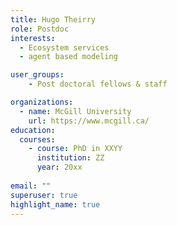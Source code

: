 ```yaml
---
title: Hugo Theirry
role: Postdoc
interests:
  - Ecosystem services
  - agent based modeling

user_groups:
    - Post doctoral fellows & staff

organizations:
  - name: McGill University
    url: https://www.mcgill.ca/
education:
  courses:
    - course: PhD in XXYY
      institution: ZZ
      year: 20xx
 
email: ""
superuser: true
highlight_name: true
---
```

